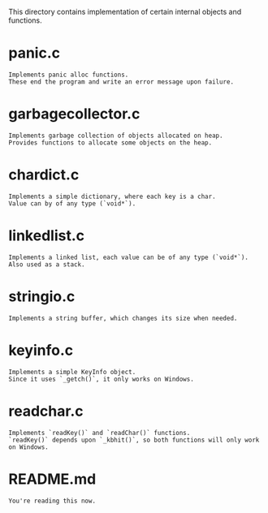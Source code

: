 This directory contains implementation of certain internal objects and functions.

panic.c
=======
    Implements panic alloc functions.
    These end the program and write an error message upon failure.

garbagecollector.c
==================
    Implements garbage collection of objects allocated on heap.
    Provides functions to allocate some objects on the heap.

chardict.c
==========
    Implements a simple dictionary, where each key is a char.
    Value can by of any type (`void*`).

linkedlist.c
============
    Implements a linked list, each value can be of any type (`void*`).
    Also used as a stack.

stringio.c
==========
    Implements a string buffer, which changes its size when needed.

keyinfo.c
=========
    Implements a simple KeyInfo object.
    Since it uses `_getch()`, it only works on Windows.

readchar.c
==========
    Implements `readKey()` and `readChar()` functions.
    `readKey()` depends upon `_kbhit()`, so both functions will only work on Windows.

README.md
=========
    You're reading this now.
